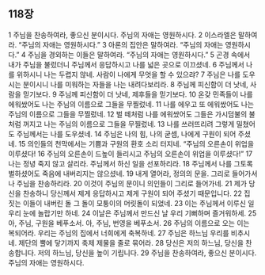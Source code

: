 ## 118장
1 주님을 찬송하여라, 좋으신 분이시다. 주님의 자애는 영원하시다.
2 이스라엘은 말하여라. “주님의 자애는 영원하시다.”
3 아론의 집안은 말하여라. “주님의 자애는 영원하시다.”
4 주님을 경외하는 이들은 말하여라. “주님의 자애는 영원하시다.”
5 곤경 속에서 내가 주님을 불렀더니 주님께서 응답하시고 나를 넓은 곳으로 이끄셨네.
6 주님께서 나를 위하시니 나는 두렵지 않네. 사람이 나에게 무엇을 할 수 있으랴?
7 주님은 나를 도우시는 분이시니 나를 미워하는 자들을 나는 내려다보리라.
8 주님께 피신함이 더 낫네, 사람을 믿기보다.
9 주님께 피신함이 더 낫네, 제후들을 믿기보다.
10 온갖 민족들이 나를 에워쌌어도 나는 주님의 이름으로 그들을 무찔렀네.
11 나를 에우고 또 에워쌌어도 나는 주님의 이름으로 그들을 무찔렀네.
12 벌 떼처럼 나를 에워쌌어도 그들은 가시덤불의 불처럼 꺼지고 나는 주님의 이름으로 그들을 무찔렀네.
13 나를 쓰러뜨리려 그렇게 밀쳤어도 주님께서는 나를 도우셨네.
14 주님은 나의 힘, 나의 굳셈, 나에게 구원이 되어 주셨네.
15 의인들의 천막에서는 기쁨과 구원의 환호 소리 터지네. “주님의 오른손이 위업을 이루셨다!
16 주님의 오른손이 드높이 들리시고 주님의 오른손이 위업을 이루셨다!”
17 나는 정녕 죽지 않고 살리라. 주님께서 하신 일을 선포하리라.
18 주님께서 나를 그토록 벌하셨어도 죽음에 내버리지는 않으셨네.
19 내게 열어라, 정의의 문을. 그리로 들어가서 나 주님을 찬송하리라.
20 이것이 주님의 문이니 의인들이 그리로 들어가네.
21 제가 당신을 찬송하니 당신께서 제게 응답하시고 제게 구원이 되어 주셨기 때문입니다.
22 집 짓는 이들이 내버린 돌 그 돌이 모퉁이의 머릿돌이 되었네.
23 이는 주님께서 이루신 일 우리 눈에 놀랍기만 하네.
24 이날은 주님께서 만드신 날 우리 기뻐하며 즐거워하세.
25 아, 주님, 구원을 베푸소서. 아, 주님, 번영을 베푸소서.
26 주님의 이름으로 오는 이는 복되어라. 우리는 주님의 집에서 너희에게 축복하네.
27 주님은 하느님 우리를 비추시네. 제단의 뿔에 닿기까지 축제 제물을 줄로 묶어라.
28 당신은 저의 하느님, 당신을 찬송합니다. 저의 하느님, 당신을 높이 기립니다.
29 주님을 찬송하여라, 좋으신 분이시다. 주님의 자애는 영원하시다.
